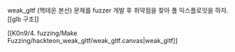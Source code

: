 weak_gltf (핵테온 본선) 문제를 fuzzer 개발 후 취약점을 찾아 풀 익스플로잇을 하자.
[[glb 구조]]

[[K0n9/4. fuzzing/Make Fuzzing/hackteon_weak_gltf/weak_gltf.canvas|weak_gltf]]
